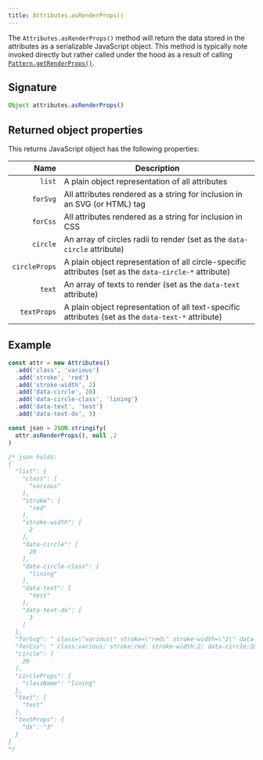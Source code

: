 ```yaml
---
title: Attributes.asRenderProps()
---
```


The `Attributes.asRenderProps()` method will return the data stored in the
attributes as a serializable JavaScript object. This method is typically
note invoked directly but rather called under the hood as a result of
calling [`Pattern.getRenderProps()`](/reference/core/pattern/getrenderprops).

## Signature

```js
Object attributes.asRenderProps()
```

## Returned object properties

This returns JavaScript object has the following properties:

| Name | Description |
| ----:| ----------- |
| `list`| A plain object representation of all attributes |
| `forSvg`| All attributes rendered as a string for inclusion in an SVG (or HTML) tag |
| `forCss`| All attributes rendered as a string for inclusion in CSS |
| `circle`| An array of circles radii to render  (set as the `data-circle` attribute) |
| `circleProps`| A plain object representation of all circle-specific attributes (set as the `data-circle-*` attribute) |
| `text`| An array of texts to render  (set as the `data-text` attribute) |
| `textProps`| A plain object representation of all text-specific attributes (set as the `data-text-*` attribute) |

## Example

```js
const attr = new Attributes()
  .add('class', 'various')
  .add('stroke', 'red')
  .add('stroke-width', 2)
  .add('data-circle', 20)
  .add('data-circle-class', 'lining')
  .add('data-text', 'test')
  .add('data-text-dx', 3)

const json = JSON.stringify(
  attr.asRenderProps(), null ,2
)

/* json holds:
{
  "list": {
    "class": [
      "various"
    ],
    "stroke": [
      "red"
    ],
    "stroke-width": [
      2
    ],
    "data-circle": [
      20
    ],
    "data-circle-class": [
      "lining"
    ],
    "data-text": [
      "test"
    ],
    "data-text-dx": [
      3
    ]
  },
  "forSvg": " class=\"various\" stroke=\"red\" stroke-width=\"2\" data-circle=\"20\" data-circle-class=\"lining\" data-text=\"test\" data-text-dx=\"3\"",
  "forCss": " class:various; stroke:red; stroke-width:2; data-circle:20; data-circle-class:lining; data-text:test; data-text-dx:3;",
  "circle": [
    20
  ],
  "circleProps": {
    "className": "lining"
  },
  "text": [
    "test"
  ],
  "textProps": {
    "dx": "3"
  }
}
*/
```
